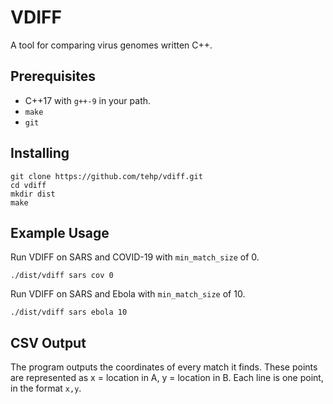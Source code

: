 # VDIFF
A tool for comparing virus genomes written C++.

## Prerequisites
 - C++17 with `g++-9` in your path.
 - `make`
 - `git`

## Installing
```
git clone https://github.com/tehp/vdiff.git
cd vdiff
mkdir dist
make
```

## Example Usage
Run VDIFF on SARS and COVID-19 with `min_match_size` of 0. 

`./dist/vdiff sars cov 0`

Run VDIFF on SARS and Ebola with `min_match_size` of 10.

`./dist/vdiff sars ebola 10`

## CSV Output
The program outputs the coordinates of every match it finds. These points are represented as x = location in A, y = location in B. Each line is one point, in the format `x,y`.